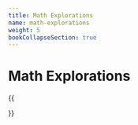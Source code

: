 ```yaml
---
title: Math Explorations
name: math-explorations
weight: 5
bookCollapseSection: true
---
```


# Math Explorations

{{<section>}}

